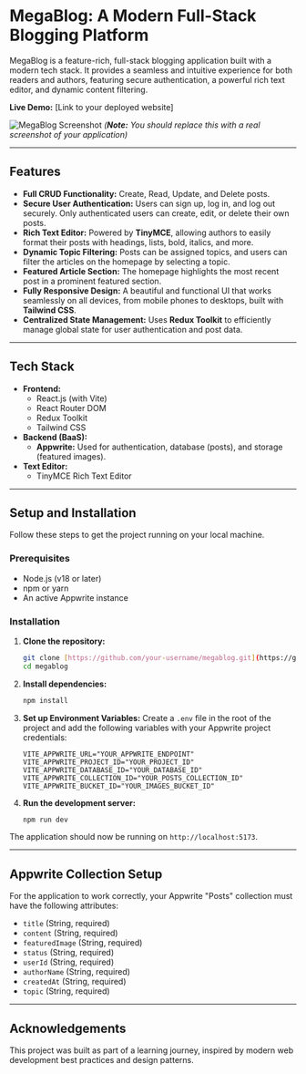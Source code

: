 # MegaBlog: A Modern Full-Stack Blogging Platform

MegaBlog is a feature-rich, full-stack blogging application built with a modern tech stack. It provides a seamless and intuitive experience for both readers and authors, featuring secure authentication, a powerful rich text editor, and dynamic content filtering.

**Live Demo:** [Link to your deployed website]

![MegaBlog Screenshot](path/to/your/screenshot.png) 
*(**Note:** You should replace this with a real screenshot of your application)*

---

## Features

-   **Full CRUD Functionality:** Create, Read, Update, and Delete posts.
-   **Secure User Authentication:** Users can sign up, log in, and log out securely. Only authenticated users can create, edit, or delete their own posts.
-   **Rich Text Editor:** Powered by **TinyMCE**, allowing authors to easily format their posts with headings, lists, bold, italics, and more.
-   **Dynamic Topic Filtering:** Posts can be assigned topics, and users can filter the articles on the homepage by selecting a topic.
-   **Featured Article Section:** The homepage highlights the most recent post in a prominent featured section.
-   **Fully Responsive Design:** A beautiful and functional UI that works seamlessly on all devices, from mobile phones to desktops, built with **Tailwind CSS**.
-   **Centralized State Management:** Uses **Redux Toolkit** to efficiently manage global state for user authentication and post data.

---

## Tech Stack

-   **Frontend:**
    -   React.js (with Vite)
    -   React Router DOM
    -   Redux Toolkit
    -   Tailwind CSS
-   **Backend (BaaS):**
    -   **Appwrite:** Used for authentication, database (posts), and storage (featured images).
-   **Text Editor:**
    -   TinyMCE Rich Text Editor

---

## Setup and Installation

Follow these steps to get the project running on your local machine.

### Prerequisites

-   Node.js (v18 or later)
-   npm or yarn
-   An active Appwrite instance

### Installation

1.  **Clone the repository:**
    ```sh
    git clone [https://github.com/your-username/megablog.git](https://github.com/your-username/megablog.git)
    cd megablog
    ```

2.  **Install dependencies:**
    ```sh
    npm install
    ```

3.  **Set up Environment Variables:**
    Create a `.env` file in the root of the project and add the following variables with your Appwrite project credentials:

    ```env
    VITE_APPWRITE_URL="YOUR_APPWRITE_ENDPOINT"
    VITE_APPWRITE_PROJECT_ID="YOUR_PROJECT_ID"
    VITE_APPWRITE_DATABASE_ID="YOUR_DATABASE_ID"
    VITE_APPWRITE_COLLECTION_ID="YOUR_POSTS_COLLECTION_ID"
    VITE_APPWRITE_BUCKET_ID="YOUR_IMAGES_BUCKET_ID"
    ```

4.  **Run the development server:**
    ```sh
    npm run dev
    ```

The application should now be running on `http://localhost:5173`.

---

## Appwrite Collection Setup

For the application to work correctly, your Appwrite "Posts" collection must have the following attributes:

-   `title` (String, required)
-   `content` (String, required)
-   `featuredImage` (String, required)
-   `status` (String, required)
-   `userId` (String, required)
-   `authorName` (String, required)
-   `createdAt` (String, required)
-   `topic` (String, required)

---

## Acknowledgements

This project was built as part of a learning journey, inspired by modern web development best practices and design patterns.
